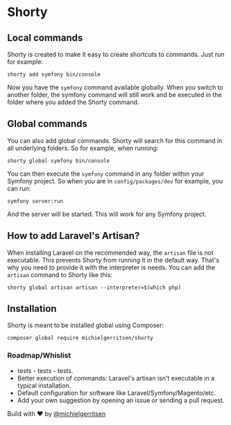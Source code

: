 # Shorty

## Local commands

Shorty is created to make it easy to create shortcuts to commands. Just run for example:

`shorty add symfony bin/console`

Now you have the `symfony` command available globally. When you switch to another folder, the symfony command will still work and be executed in the folder where you added the Shorty command.

## Global commands

You can also add global commands. Shorty will search for this command in all underlying folders. So for example, when running:

`shorty global symfony bin/console`

You can then execute the `symfony` command in any folder within your Symfony project. So when you are in `config/packages/dev` for example, you can run:

`symfony server:run`

And the server will be started. This will work for any Symfony project.

## How to add Laravel's Artisan?

When installing Laravel on the recommended way, the `artisan` file is not executable. This prevents Shorty from running it in the default way. That's why you need to provide it with the interpreter is needs. You can add the `artisan` command to Shorty like this:

`shorty global artisan artisan --interpreter=$(which php)`

## Installation

Shorty is meant to be installed global using Composer:

`composer global require michielgerritsen/shorty`

### Roadmap/Whislist

- tests - tests - tests.
- Better execution of commands: Laravel's artisan isn't executable in a typical installation.
- Default configuration for software like Laravel/Symfony/Magento/etc.
- Add your own suggestion by opening an issue or sending a pull request.

Build with ❤ by [@michielgerritsen](https://www.michielgerritsen.com)